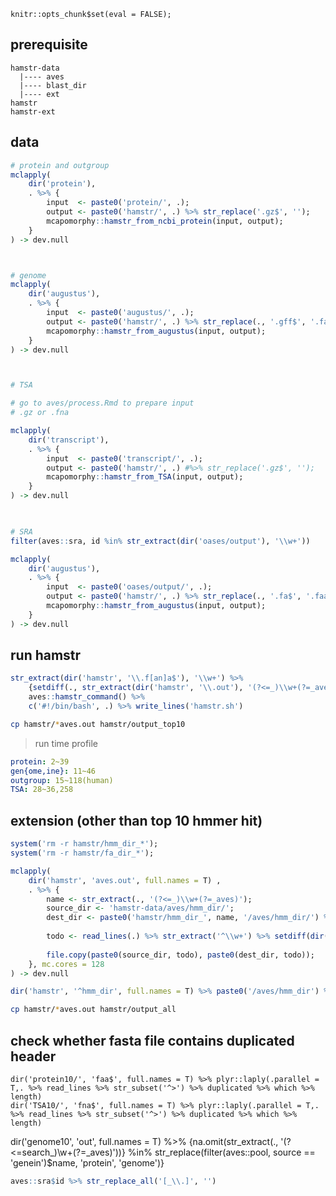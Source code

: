 
```{r setup, include=FALSE}
knitr::opts_chunk$set(eval = FALSE);
```

## prerequisite

```
hamstr-data
  |---- aves
  |---- blast_dir
  |---- ext
hamstr
hamstr-ext
```


## data


```r
# protein and outgroup
mclapply(
    dir('protein'),
    . %>% {
        input  <- paste0('protein/', .);
        output <- paste0('hamstr/', .) %>% str_replace('.gz$', '');
        mcapomorphy::hamstr_from_ncbi_protein(input, output);
    }
) -> dev.null



# genome
mclapply(
    dir('augustus'),
    . %>% {
        input  <- paste0('augustus/', .);
        output <- paste0('hamstr/', .) %>% str_replace(., '.gff$', '.faa');
        mcapomorphy::hamstr_from_augustus(input, output);
    }
) -> dev.null



# TSA

# go to aves/process.Rmd to prepare input
# .gz or .fna

mclapply(
    dir('transcript'),
    . %>% {
        input  <- paste0('transcript/', .);
        output <- paste0('hamstr/', .) #%>% str_replace('.gz$', '');
        mcapomorphy::hamstr_from_TSA(input, output);
    }
) -> dev.null
       


# SRA
filter(aves::sra, id %in% str_extract(dir('oases/output'), '\\w+'))

mclapply(
    dir('augustus'),
    . %>% {
        input  <- paste0('oases/output/', .);
        output <- paste0('hamstr/', .) %>% str_replace(., '.fa$', '.faa');
        mcapomorphy::hamstr_from_augustus(input, output);
    }
) -> dev.null
```


## run hamstr

```r
str_extract(dir('hamstr', '\\.f[an]a$'), '\\w+') %>% 
    {setdiff(., str_extract(dir('hamstr', '\\.out'), '(?<=_)\\w+(?=_aves)'))} %>%
    aves::hamstr_command() %>% 
    c('#!/bin/bash', .) %>% write_lines('hamstr.sh')
```

```bash
cp hamstr/*aves.out hamstr/output_top10
```

> run time profile

```yaml
protein: 2~39
gen{ome,ine}: 11~46
outgroup: 15~118(human)
TSA: 28~36,258
```



## extension (other than top 10 hmmer hit)

```r
system('rm -r hamstr/hmm_dir_*');
system('rm -r hamstr/fa_dir_*');

mclapply(
    dir('hamstr', 'aves.out', full.names = T) ,
    . %>% {
        name <- str_extract(., '(?<=_)\\w+(?=_aves)');
        source_dir <- 'hamstr-data/aves/hmm_dir/';
        dest_dir <- paste0('hamstr/hmm_dir_', name, '/aves/hmm_dir/') %T>% dir.create(recursive = T);
        
        todo <- read_lines(.) %>% str_extract('^\\w+') %>% setdiff(dir(source_dir), .) %>% c('../aves.fa')
        
        file.copy(paste0(source_dir, todo), paste0(dest_dir, todo));
    }, mc.cores = 128
) -> dev.null

dir('hamstr', '^hmm_dir', full.names = T) %>% paste0('/aves/hmm_dir') %>% plyr::laply(. %>% dir %>% length) %>% sort
```

```bash
cp hamstr/*aves.out hamstr/output_all
```

## check whether fasta file contains duplicated header

```{r, eval=FALSE}
dir('protein10/', 'faa$', full.names = T) %>% plyr::laply(.parallel = T,. %>% read_lines %>% str_subset('^>') %>% duplicated %>% which %>% length)
dir('TSA10/', 'fna$', full.names = T) %>% plyr::laply(.parallel = T,. %>% read_lines %>% str_subset('^>') %>% duplicated %>% which %>% length)
```

dir('genome10', 'out', full.names = T) %>% {na.omit(str_extract(., '(?<=search_)\\w+(?=_aves)'))} %in% 
str_replace(filter(aves::pool, source == 'genein')$name, 'protein', 'genome')}






```r
aves::sra$id %>% str_replace_all('[_\\.]', '')

```